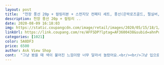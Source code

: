 ```yaml
---
layout: post 
title:  "천장 풍선 20p + 컬링리본 + 스펀지닷 컨페티 세트, 풍선(은박로즈골드, 펄실버, 펄화이트, 펄로즈골드), 리본(화이트), 1세트" 
description: 천장 풍선 20p + 컬링리 ..
date: 2020-08-09 16:18:03 
img: https://static.coupangcdn.com/image/retail/images/2020/05/15/18/1/27d556bc-fc05-4ad9-8469-99523227648a.jpg 
linkUrl: https://link.coupang.com/re/AFFSDP?lptag=AF3600438&subid=ahnPublicAsk&pageKey=1592022255&itemId=2720208101&vendorItemId=5000657122&traceid=V0-113-062bfa6fb8a6e4a9 
categories: [1021] 
color: 5A8DF3 
price: 6500 
author: Ask View Shop 
cont:  "그냥 봤을 때 색이 불어진 느낌이랑 너무 달라서 놀랐어요.<br/><br/>그냥 입으로 불면 안돼요.<br/><br/>그리고 박스에 적힌 멘트 너무 귀여웠어요!<br/>근데 펌프로 불어놓으니까 생각했던 그 색깔이 더라고요.<br/><br/>남은 풍선은 내년에 또 쓰려고 잘 두었답니다^^<br/>다음에 또 여기서 구매하려고요.<br/><br/>딸 생일이여서 급하게 전날 주문했는데 새벽배송이라 점심에 친정식구들 불러서 파티했네요^^ 천장에 붙일 수있게 동그란양면테이프가 잘 떨어지긴하지만 벽지가 뜯기지 않아서 좋아요♡ 다음에도 이용할게요!<br/>배송이 빠름에 좋았구요<br/>아이생일파티 장식으로 천장에 붙여두고 조명등 키고 하니 더욱 은은해서 이뻤습니다<br/>특히 투명은 입으로 불면 안쪽에 뿌옇게 되더라고요.<br/><br/>파티에 잘 사용했습니다^^<br/>펌프로 해야 예쁘게 됩니다!<br/>풍선 너무 고급스러운 영론한 빛깔이 이쁘더라구요<br/>풍선 숫자가 생각보다 많았고 팬션 지붕이 박공형이고 너무 높아서 결국 붙이지는 못하고 들고 사진 찍었어요.<br/><br/>" 
---
```

